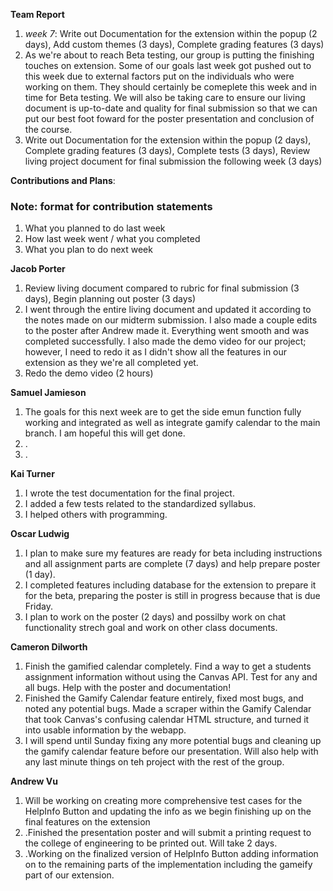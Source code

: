 **Team Report**
  1. *week 7*: Write out Documentation for the extension within the popup (2 days), Add custom themes (3 days), Complete grading features (3 days)
  2. As we're about to reach Beta testing, our group is putting the finishing touches on extension. Some of our goals last week got pushed out to this week due to external factors put on the individuals who were working on them. They should certainly be comeplete this week and in time for Beta testing. We will also be taking care to ensure our living document is up-to-date and quality for final submission so that we can put our best foot foward for the poster presentation and conclusion of the course.
  3. Write out Documentation for the extension within the popup (2 days), Complete grading features (3 days), Complete tests (3 days), Review living project document for final submission the following week (3 days)

**Contributions and Plans**:

### Note: format for contribution statements
1. What you planned to do last week
2. How last week went / what you completed
3. What you plan to do next week

  **Jacob Porter**
1. Review living document compared to rubric for final submission (3 days), Begin planning out poster (3 days)
2. I went through the entire living document and updated it according to the notes made on our midterm submission. I also made a couple edits to the poster after Andrew made it. Everything went smooth and was completed successfully. I also made the demo video for our project; however, I need to redo it as I didn't show all the features in our extension as they we're all completed yet.
3. Redo the demo video (2 hours)

  **Samuel Jamieson**

1. The goals for this next week are to get the side emun function fully working and integrated as well as integrate gamify calendar to the main branch. I am hopeful this will get done.
2. .
3. .


 **Kai Turner**
1. I wrote the test documentation for the final project.
2. I added a few tests related to the standardized syllabus.
3. I helped others with programming.
  
  **Oscar Ludwig** 
1. I plan to make sure my features are ready for beta including instructions and all assignment parts are complete (7 days) and help prepare poster (1 day).
2. I completed features including database for the extension to prepare it for the beta, preparing the poster is still in progress because that is due Friday.
3. I plan to work on the poster (2 days) and possilby work on chat functionality strech goal and work on other class documents.

  **Cameron Dilworth**
1. Finish the gamified calendar completely. Find a way to get a students assignment information without using the Canvas API. Test for any and all bugs. Help with the poster and documentation!
2. Finished the Gamify Calendar feature entirely, fixed most bugs, and noted any potential bugs. Made a scraper within the Gamify Calendar that took Canvas's confusing calendar HTML structure, and turned it into usable information by the webapp.
3. I will spend until Sunday fixing any more potential bugs and cleaning up the gamify calendar feature before our presentation. Will also help with any last minute things on teh project with the rest of the group.

  **Andrew Vu**
1. Will be working on creating more comprehensive test cases for the HelpInfo Button and updating the info as we begin finishing up on the final features on the extension 
2. .Finished the presentation poster and will submit a printing request to the college of engineering to be printed out. Will take 2 days. 
3. .Working on the finalized version of HelpInfo Button adding information on to the remaining parts of the implementation including the gameify part of our extension. 
